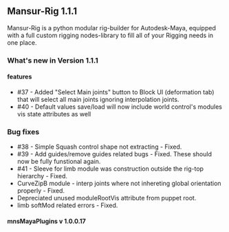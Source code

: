 ## Mansur-Rig 1.1.1

Mansur-Rig is a python modular rig-builder for Autodesk-Maya, equipped with a full custom rigging nodes-library to fill all of your Rigging needs in one place.


### What's new in Version 1.1.1

#### features
- \#37 - Added "Select Main joints" button to Block UI (deformation tab) that will select all main joints ignoring interpolation joints.
- \#40 - Default values save/load will now include world control's modules vis state attributes as well

### Bug fixes
- \#38 - Simple Squash control shape not extracting - Fixed.
- \#39 - Add guides/remove guides related bugs - Fixed. These should now be fully funstional again.
- \#41 - Sleeve for limb module was construction outside the rig-top hierarchy - Fixed.
- CurveZipB module - interp joints where not inhereting global orientation properly - Fixed.
- Depreciated unused moduleRootVis attribute from puppet root.
- limb softMod related errors - Fixed.

#### mnsMayaPlugins v 1.0.0.17